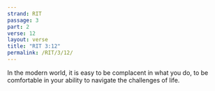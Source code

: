 ```yaml
---
strand: RIT
passage: 3
part: 2
verse: 12
layout: verse
title: "RIT 3:12"
permalink: /RIT/3/12/
---
```

In the modern world, it is easy to be complacent in what you do, to be comfortable in your ability to navigate the challenges of life.
